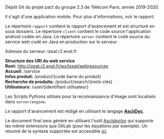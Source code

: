 Dépôt Git du projet pact du groupe 2.3 de Télécom Paris, année 2019-2020.

Il s'agit d'une application mobile. Pour plus d'informations, voir le rapport.

Le répertoire `rapport` contient le rapport d'avancement et est structuré en sous dossiers.
Le répertoire `client` contient le code source l'application android codée en Java.
Le répertoire `server` contient le code source du service web codé en Java en production sur le serveur.

Adresse du serveur: izeat.r2.enst.fr

**Structure des URI du web service**    
**Root:** http://izeat.r2.enst.fr/ws/Izeat/webresources       
**Accueil:** /service   
**Infos produit:** /product/{code barre du produit}     
**Recherche de produits:** /product/search/{mots clés}      
**Utilisateurs:** /user/{identifiant utilisateur}       

Les Scripts Pythons utilisés pour la reconnaissance d'image sont localisés dans `server/engine`.

Le rapport d'avancement est rédigé  en utilisant le langage [**AsciiDoc**](http://asciidoc.org/).

Le document final sera généré en utilisant l'outil [Asciidoctor](http://asciidoctor.org/) qui supporte les même extensions que GitLab (pour les équations par exemple).
Un résumé de la syntaxe supportée est accessible [ici](http://asciidoctor.org/docs/asciidoc-syntax-quick-reference/).


